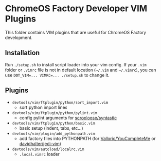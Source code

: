 <!--
   -Copyright 2016 The Chromium OS Authors. All rights reserved.
   -Use of this source code is governed by a BSD-style license that can be
   -found in the LICENSE file.
-->
# ChromeOS Factory Developer VIM Plugins

This folder contains VIM plugins that are useful for ChromeOS Factory
development.

## Installation

Run `./setup.sh` to install script loader into your vim config.  If your `.vim`
folder or `.vimrc` file is not in default location (`~/.vim` and `~/.vimrc`),
you can use `DOT_VIM=... VIMRC=... ./setup.sh` to change it.

## Plugins
* `devtools/vim/ftplugin/python/sort_import.vim`
    - sort python import lines
* `devtools/vim/ftplugin/python/pylint.vim`
    - config pylint arguments for
    [scrooloose/syntastic](https://github.com/scrooloose/syntastic)
* `devtools/vim/ftplugin/python/basic.vim`
    - basic setup (indent, tabs, etc...)
* `devtools/vim/plugin/add_pythonpath.vim`
    - add factory files into PYTHONPATH (for
    [Valloric/YouCompleteMe](https://github.com/Valloric/YouCompleteMe) or
    [davidhalter/jedi-vim](https://github.com/davidhalter/jedi-vim))
* `devtools/vim/autoload/localrc.vim`
    - `.local.vimrc` loader
